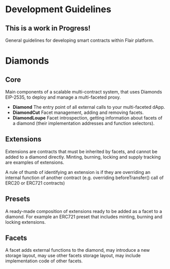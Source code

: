 # Development Guidelines

## This is a work in Progress!

General guidelines for developing smart contracts within Flair platform.

# Diamonds

## Core

Main components of a scalable multi-contract system, that uses Diamonds EIP-2535, to deploy and manage a multi-faceted proxy.

- **Diamond** The entry point of all external calls to your multi-faceted dApp.
- **DiamondCut** Facet management, adding and removing facets.
- **DiamondLoupe** Facet introspection, getting information about facets of a diamond (their implementation addresses and function selectors).

## Extensions

Extensions are contracts that must be inherited by facets, and cannot be added to a diamond directly. Minting, burning, locking and supply tracking are examples of extensions.

A rule of thumb of identifying an extension is if they are overriding an internal function of another contract (e.g. overriding beforeTransfer() call of ERC20 or ERC721 contracts)

## Presets

A ready-made composition of extensions ready to be added as a facet to a diamond. For example an ERC721 preset that includes minting, burning and locking extensions.

## Facets

A facet adds external functions to the diamond, may introduce a new storage layout, may use other facets storage layout, may include implementation code of other facets.
